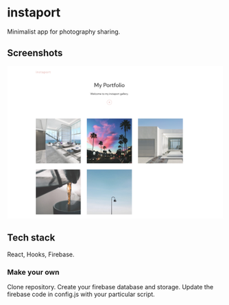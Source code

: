# instaport
Minimalist app for photography sharing.

## Screenshots
![Screenshot of App](./screenshots/ss-1.png)

## Tech stack
React, Hooks, Firebase.


### Make your own
Clone repository.
Create your firebase database and storage.
Update the firebase code in config.js with your particular script.
